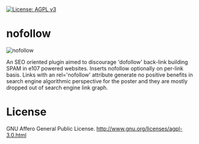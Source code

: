 [![License: AGPL v3](https://img.shields.io/badge/License-AGPL%20v3-blue.svg)](https://www.gnu.org/licenses/agpl-3.0)
# nofollow
![nofollow](http://e107.universe/projects/nofollow/png)
 
 An SEO oriented plugin aimed to discourage 'dofollow' back-link building SPAM in e107 powered websites. Inserts nofollow optionally on per-link basis. Links with an rel='nofollow' attribute generate no positive benefits in search engine algorithmic perspective for the poster and they are mostly dropped out of search engine link graph. 

# License
GNU Affero General Public License. [<http://www.gnu.org/licenses/agpl-3.0.html>](http://www.gnu.org/licenses/agpl-3.0.html)
